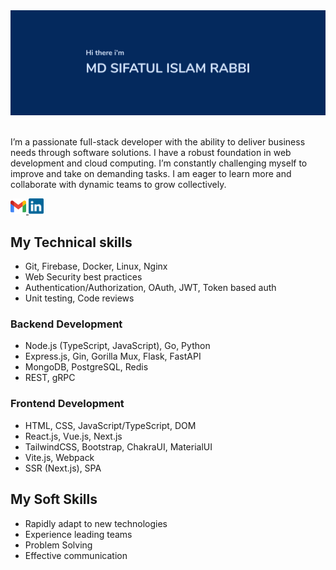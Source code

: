 <img src="./images/banner_name_3241.jpg" alt="Sifatul Islam Rabbi" />
<br/>
<br/>

I’m a passionate full-stack developer with the ability to deliver business needs through software solutions. I have a robust foundation in web development and cloud computing. I’m constantly challenging myself to improve and take on demanding tasks. I am eager to learn more and collaborate with dynamic teams to grow collectively.

<a href="mailto:mdsifatulislam.rabbi@gmail.com" target="_blank">
  <code><img src="./icons/gmail.svg" alt="Gmail" height="25" /></code>
</a>
<a href="https://www.linkedin.com/in/sifatulrabbi" target="_blank">
  <code><img src="./icons/linkedin.svg" alt="LinkedIn" height="25" /></code>
</a>

<br/>

## My Technical skills

- Git, Firebase, Docker, Linux, Nginx
- Web Security best practices
- Authentication/Authorization, OAuth, JWT, Token based auth
- Unit testing, Code reviews

### Backend Development

- Node.js (TypeScript, JavaScript), Go, Python
- Express.js, Gin, Gorilla Mux, Flask, FastAPI
- MongoDB, PostgreSQL, Redis
- REST, gRPC

### Frontend Development

- HTML, CSS, JavaScript/TypeScript, DOM
- React.js, Vue.js, Next.js
- TailwindCSS, Bootstrap, ChakraUI, MaterialUI
- Vite.js, Webpack
- SSR (Next.js), SPA

## My Soft Skills

- Rapidly adapt to new technologies
- Experience leading teams
- Problem Solving
- Effective communication

<!-- ### Languages

<code><img src="./icons/typescript.svg" alt="TypeScript" height="25" /></code>
<code><img src="./icons/javascript.svg" alt="JavaScript" height="25" /></code>
<code><img src="./icons/python.svg" alt="python" height="25" /></code>
<code><img src="./icons/golang.svg" alt="Go, Golang" height="20" /></code>

### Databases

<code><img src="./icons/mongodb.svg" alt="MongoDB" height="25" /></code>
<code><img src="./icons/firestore.svg" alt="MongoDB" height="25" /></code>
<code><img src="./icons/redis.svg" alt="PostgreSQL" height="25" /></code>
<code><img src="./icons/postgresql.svg" alt="PostgreSQL" height="25" /></code>
<code><img src="./icons/mysql.svg" alt="MySQL" height="25" /></code>

### Tools and OS

<code><img src="./icons/firebase.svg" alt="Firebase" height="25" /></code>
<code><img src="./icons/github.svg" alt="github" height="25"/></code>
<code><img src="./icons/git.svg" alt="git" height="25"/></code>
<code><img src="./icons/figma.svg" alt="figma" height="25"/></code>
<code><img src="./icons/ubuntu.svg" alt="ubuntu" height="25"/></code>
<code><img src="./icons/manjaro.svg" alt="manjaro" height="25"/></code>

### Frameworks

<code><img src="./icons/nodejs.svg" alt="" height="25"/></code>
<code><img src="./icons/express.svg" alt="" height="25"/></code>
<code><img src="./icons/react.svg" alt="" height="25"/></code>
<code><img src="./icons/nextjs.svg" alt="" height="25"/></code>
<code><img src="./icons/django.svg" alt="" height="25"/></code>

### Others

<code><img src="./icons/html.svg" alt="SCSS" height="25" /></code>
<code><img src="./icons/css.svg" alt="SCSS" height="25" /></code>
<code><img src="./icons/sass.svg" alt="SCSS" height="25" /></code>
<code><img src="./icons/tailwindcss.svg" alt="TailwindCSS" height="25" /></code> -->

<!--
<br/>

![roadmap.sh](https://api.roadmap.sh/v1-badge/wide/64d62335aa497d7fa5261b7e?variant=dark&roadmaps=backend%2Cnodejs%2Cgolang%2Cfull-stack)

![GitHub language](https://github-readme-stats.vercel.app/api/top-langs/?username=sifatulrabbi&layout=compact&theme=tokyonight)

![Full stack E-Commerce shop](https://github-readme-stats.anuraghazra1.vercel.app/api/pin/?username=sifatulrabbi&repo=fullstack-ecommerce-shop&theme=tokyonight)

![My portfolio](https://github-readme-stats.anuraghazra1.vercel.app/api/pin/?username=sifatulrabbi&repo=sifatulrabbi.github.io&theme=tokyonight)

![Git hub status](https://github-readme-stats.anuraghazra1.vercel.app/api?username=sifatulrabbi&show_icons=true&include_all_commits=true&theme=tokyonight)

![GitHub streak stats](https://github-readme-streak-stats.herokuapp.com/?user=sifatulrabbi&theme=tokyonight) -->
